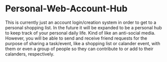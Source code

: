 # Personal-Web-Account-Hub

This is currently just an account login/creation system in order to get to a personal shopping list. In the future it will be expanded to be a personal hub to keep track of your personal daily life. Kind of like an anti-social media. However, you will be able to send and receive friend requests for the purpose of sharing a task/event, like a shopping list or calander event, with them or even a group of people so they can contribute to or add to their calanders, respectively.